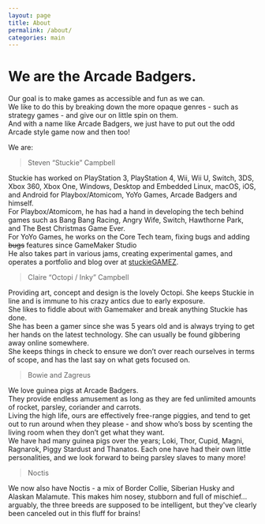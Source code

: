 ```yaml
---
layout: page
title: About
permalink: /about/
categories: main
---
```


<h1>We are the Arcade Badgers.</h1>

<p>Our goal is to make games as accessible and fun as we can.<br />
We like to do this by breaking down the more opaque genres - such as strategy games - and give our on little spin on them.<br />
And with a name like Arcade Badgers, we just have to put out the odd Arcade style game now and then too!</p>

<p>We are:</p>

<blockquote>Steven &#8220;Stuckie&#8221; Campbell</blockquote>

<p>Stuckie has worked on PlayStation 3, PlayStation 4, Wii, Wii U, Switch, 3DS, Xbox 360, Xbox One, Windows, Desktop and Embedded Linux, macOS, iOS, and Android for Playbox/Atomicom, YoYo Games, Arcade Badgers and himself.<br />
For Playbox/Atomicom, he has had a hand in developing the tech behind games such as Bang Bang Racing, Angry Wife, Switch, Hawthorne Park, and The Best Christmas Game Ever.<br />
For YoYo Games, he works on the Core Tech team, fixing bugs and adding <s>bugs</s> features since GameMaker Studio<br />
He also takes part in various jams, creating experimental games, and operates a portfolio and blog over at <a href="http://www.stuckiegamez.co.uk">stuckieGAMEZ</a>.</p>

<blockquote>Claire &#8220;Octopi / Inky&#8221; Campbell</blockquote>

<p>Providing art, concept and design is the lovely Octopi. She keeps Stuckie in line and is immune to his crazy antics due to early exposure.<br />
She likes to fiddle about with Gamemaker and break anything Stuckie has done.<br />
She has been a gamer since she was 5 years old and is always trying to get her hands on the latest technology. She can usually be found gibbering away online somewhere.<br />
She keeps things in check to ensure we don&rsquo;t over reach ourselves in terms of scope, and has the last say on what gets focused on.</p>

<blockquote>Bowie and Zagreus</blockquote>

<p>We love guinea pigs at Arcade Badgers.<br />
They provide endless amusement as long as they are fed unlimited amounts of rocket, parsley, coriander and carrots.<br />
Living the high life, ours are effectively free-range piggies, and tend to get out to run around when they please - and show who&rsquo;s boss by scenting the living room when they don&rsquo;t get what they want.<br />
We have had many guinea pigs over the years; Loki, Thor, Cupid, Magni, Ragnarok, Piggy Stardust and Thanatos. Each one have had their own little personalities, and we look forward to being parsley slaves to many more!</p>

<blockquote>Noctis</blockquote>

<p>We now also have Noctis - a mix of Border Collie, Siberian Husky and Alaskan Malamute. This makes him nosey, stubborn and full of mischief... arguably, the three breeds are supposed to be intelligent, but they've clearly been canceled out in this fluff for brains!</p>
